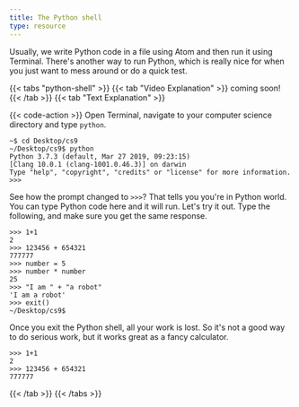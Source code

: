 ```yaml
---
title: The Python shell
type: resource
---
```

Usually, we write Python code in a file using Atom and then run it using Terminal. There's another way to run 
Python, which is really nice for when you just want to mess around or do a quick test.

{{< tabs "python-shell" >}}
{{< tab "Video Explanation" >}}
coming soon!
{{< /tab >}}
{{< tab "Text Explanation" >}}

{{< code-action >}} Open Terminal, navigate
to your computer science directory and type `python`.

```shell
~$ cd Desktop/cs9
~/Desktop/cs9$ python
Python 3.7.3 (default, Mar 27 2019, 09:23:15)
[Clang 10.0.1 (clang-1001.0.46.3)] on darwin
Type "help", "copyright", "credits" or "license" for more information.
>>>
```

See how the prompt changed to `>>>`? That tells you you're in Python world. You can type Python code here and
it will run. Let's try it out. Type the following, and make sure you get the same response.

```shell
>>> 1+1
2
>>> 123456 + 654321
777777
>>> number = 5
>>> number * number
25
>>> "I am " + "a robot"
'I am a robot'
>>> exit()
~/Desktop/cs9$
```

Once you exit the Python shell, all your work is lost. So it's not a good way to do serious work, but it
works great as a fancy calculator.

```shell
>>> 1+1
2
>>> 123456 + 654321
777777
```
{{< /tab >}}
{{< /tabs >}}
